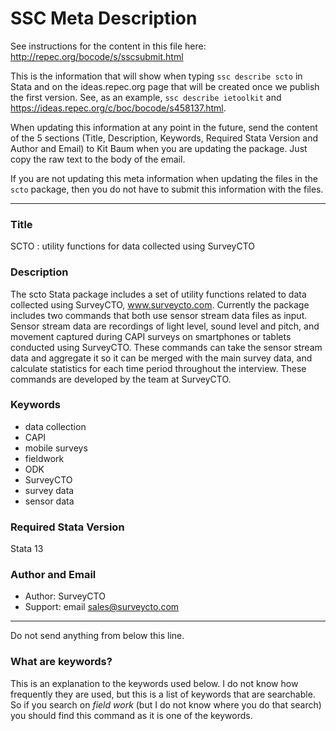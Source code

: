 # SSC Meta Description
See instructions for the content in this file here: http://repec.org/bocode/s/sscsubmit.html

This is the information that will show when typing `ssc describe scto` in Stata and on the ideas.repec.org page that will be created once we publish the first version. See, as an example, `ssc describe ietoolkit` and https://ideas.repec.org/c/boc/bocode/s458137.html.

When updating this information at any point in the future, send the content of the 5 sections (Title, Description, Keywords, Required Stata Version and Author and Email) to Kit Baum when you are updating the package. Just copy the raw text to the body of the email.

If you are not updating this meta information when updating the files in the `scto` package, then you do not have to submit this information with the files.

***

### Title
SCTO : utility functions for data collected using SurveyCTO

### Description
The scto Stata package includes a set of utility functions related to data collected using SurveyCTO, www.surveycto.com. Currently the package includes two commands that both use sensor stream data files as input. Sensor stream data are recordings of light level, sound level and pitch, and movement captured during CAPI surveys on smartphones or tablets conducted using SurveyCTO. These commands can take the sensor stream data and aggregate it so it can be merged with the main survey data, and calculate statistics for each time period throughout the interview. These commands are developed by the team at SurveyCTO.

### Keywords
* data collection
* CAPI
* mobile surveys
* fieldwork
* ODK
* SurveyCTO
* survey data
* sensor data

### Required Stata Version      
Stata 13

### Author and Email
* Author: SurveyCTO
* Support: email sales@surveycto.com

***
Do not send anything from below this line.

### What are keywords?
This is an explanation to the keywords used below. I do not know how frequently they are used, but this is a list of keywords that are searchable. So if you search on _field work_ (but I do not know where you do that search) you should find this command as it is one of the keywords.
